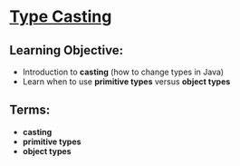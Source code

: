 # [Type Casting](https://login.codingdojo.com/m/315/9299/62844)

## Learning Objective:

- Introduction to __casting__ (how to change types in Java)
- Learn when to use __primitive types__ versus __object types__

## Terms:

- __casting__
- __primitive types__ 
- __object types__